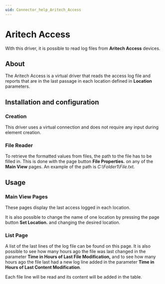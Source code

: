 ```yaml
---
uid: Connector_help_Aritech_Access
---
```


# Aritech Access

With this driver, it is possible to read log files from **Aritech Access** devices.

## About

The Aritech Access is a virtual driver that reads the access log file and reports that are in the last passage in each location defined in **Location** parameters.

## Installation and configuration

### Creation

This driver uses a virtual connection and does not require any input during element creation.

### File Reader

To retrieve the formatted values from files, the path to the file has to be filled in. This is done with the page button **File Properties.** on any of the **Main View** pages. An example of the path is *C:\Folder1\File.txt.*

## Usage

### Main View Pages

These pages display the last access logged in each location.

It is also possible to change the name of one location by pressing the page button **Set Location.** and changing the desired location.

### List Page

A list of the last lines of the log file can be found on this page. It is also possible to see how many hours ago the file was last changed in the parameter **Time in Hours of Last File Modification,** and to see how many hours ago the file last had a new log line added in the parameter **Time in Hours of Last Content Modification**.

Each file line will be read and its content will be added in the table.
